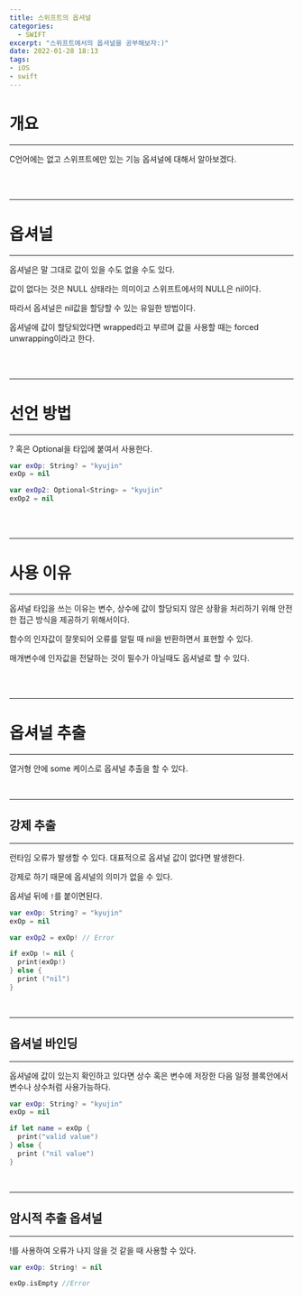 ```yaml
---
title: 스위프트의 옵셔널
categories:
  - SWIFT
excerpt: "스위프트에서의 옵셔널을 공부해보자:)"
date: 2022-01-28 18:13
tags:
- iOS
- swift
---
```


# 개요

---

C언어에는 없고 스위프트에만 있는 기능 옵셔널에 대해서 알아보겠다.


<br />
<br />

---

# 옵셔널

---

옵셔널은 말 그대로 값이 있을 수도 없을 수도 있다.

값이 없다는 것은 NULL 상태라는 의미이고 스위프트에서의 NULL은 nil이다.

따라서 옵셔널은 nil값을 할당할 수 있는 유일한 방법이다.

옵셔널에 값이 할당되었다면 wrapped라고 부르며 값을 사용할 때는 forced unwrapping이라고 한다.

<br />
<br />

---

# 선언 방법

---

? 혹은 Optional을 타입에 붙여서 사용한다.

```swift
var exOp: String? = "kyujin"
exOp = nil

var exOp2: Optional<String> = "kyujin"
exOp2 = nil
```

<br />
<br />

---

# 사용 이유

---

옵셔널 타입을 쓰는 이유는 변수, 상수에 값이 할당되지 않은 상황을 처리하기 위해 안전한 접근 방식을 제공하기 위해서이다.

함수의 인자값이 잘못되어 오류를 알릴 때 nil을 반환하면서 표현할 수 있다.

매개변수에 인자값을 전달하는 것이 필수가 아닐때도 옵셔널로 할 수 있다.

<br />
<br />

---

# 옵셔널 추출

---

열거형 안에 some 케이스로 옵셔널 추출을 할 수 있다.

<br />

---

## 강제 추출

---

런타임 오류가 발생할 수 있다. 대표적으로 옵셔널 값이 없다면 발생한다.

강제로 하기 때문에 옵셔널의 의미가 없을 수 있다.

옵셔널 뒤에 `!`를 붙이면된다.

```swift
var exOp: String? = "kyujin"
exOp = nil

var exOp2 = exOp! // Error

if exOp != nil {
  print(exOp!)
} else {
  print ("nil")
}
```

<br />

---

## 옵셔널 바인딩

---

옵셔널에 값이 있는지 확인하고 있다면 상수 혹은 변수에 저장한 다음 일정 블록안에서 변수나 상수처럼 사용가능하다.

```swift
var exOp: String? = "kyujin"
exOp = nil

if let name = exOp {
  print("valid value")
} else {
  print ("nil value")
}
```

<br />

---

## 암시적 추출 옵셔널

---

!를 사용하여 오류가 나지 않을 것 같을 때 사용할 수 있다.

```swift
var exOp: String! = nil

exOp.isEmpty //Error
```

